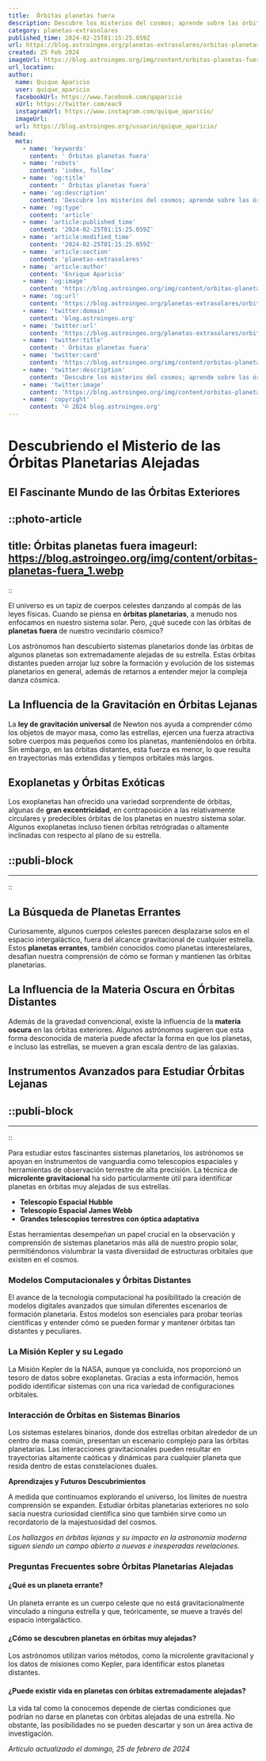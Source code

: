 ```yaml
---
title:  Órbitas planetas fuera
description: Descubre los misterios del cosmos; aprende sobre las órbitas de planetas lejanos y su influencia en el universo. Explora con nosotros.
category: planetas-extrasolares
published_time: 2024-02-25T01:15:25.059Z
url: https://blog.astroingeo.org/planetas-extrasolares/orbitas-planetas-fuera
created: 25 Feb 2024
imageUrl: https://blog.astroingeo.org/img/content/orbitas-planetas-fuera_1.webp
url_location:
author:
  name: Quique Aparicio
  user: quique_aparicio
  facebookUrl: https://www.facebook.com/qaparicio
  xUrl: https://twitter.com/eac9
  instagramUrl: https://www.instagram.com/quique_aparicio/
  imageUrl: 
  url: https://blog.astroingeo.org/usuario/quique_aparicio/
head:
  meta:
    - name: 'keywords'
      content: ' Órbitas planetas fuera'
    - name: 'robots'
      content: 'index, follow'
    - name: 'og:title'
      content: ' Órbitas planetas fuera'
    - name: 'og:description'
      content: 'Descubre los misterios del cosmos; aprende sobre las órbitas de planetas lejanos y su influencia en el universo. Explora con nosotros.'
    - name: 'og:type'
      content: 'article'
    - name: 'article:published_time'
      content: '2024-02-25T01:15:25.059Z'
    - name: 'article:modified_time'
      content: '2024-02-25T01:15:25.059Z'
    - name: 'article:section'
      content: 'planetas-extrasolares'
    - name: 'article:author'
      content: 'Enrique Aparicio'
    - name: 'og:image'
      content: 'https://blog.astroingeo.org/img/content/orbitas-planetas-fuera_1.webp'
    - name: 'og:url'
      content: 'https://blog.astroingeo.org/planetas-extrasolares/orbitas-planetas-fuera'
    - name: 'twitter:domain'
      content: 'blog.astroingeo.org'
    - name: 'twitter:url'
      content: 'https://blog.astroingeo.org/planetas-extrasolares/orbitas-planetas-fuera'
    - name: 'twitter:title'
      content: ' Órbitas planetas fuera'
    - name: 'twitter:card'
      content: 'https://blog.astroingeo.org/img/content/orbitas-planetas-fuera_1.webp'
    - name: 'twitter:description'
      content: 'Descubre los misterios del cosmos; aprende sobre las órbitas de planetas lejanos y su influencia en el universo. Explora con nosotros.'
    - name: 'twitter:image'
      content: 'https://blog.astroingeo.org/img/content/orbitas-planetas-fuera_1.webp'
    - name: 'copyright'
      content: '© 2024 blog.astroingeo.org'
---
```

# Descubriendo el Misterio de las Órbitas Planetarias Alejadas

## El Fascinante Mundo de las Órbitas Exteriores


::photo-article
---
title:  Órbitas planetas fuera
imageurl: https://blog.astroingeo.org/img/content/orbitas-planetas-fuera_1.webp
---
::


El universo es un tapiz de cuerpos celestes danzando al compás de las leyes físicas. Cuando se piensa en **órbitas planetarias**, a menudo nos enfocamos en nuestro sistema solar. Pero, ¿qué sucede con las órbitas de **planetas fuera** de nuestro vecindario cósmico?

Los astrónomos han descubierto sistemas planetarios donde las órbitas de algunos planetas son extremadamente alejadas de su estrella. Estas órbitas distantes pueden arrojar luz sobre la formación y evolución de los sistemas planetarios en general, además de retarnos a entender mejor la compleja danza cósmica.

## La Influencia de la Gravitación en Órbitas Lejanas

La **ley de gravitación universal** de Newton nos ayuda a comprender cómo los objetos de mayor masa, como las estrellas, ejercen una fuerza atractiva sobre cuerpos más pequeños como los planetas, manteniéndolos en órbita. Sin embargo, en las órbitas distantes, esta fuerza es menor, lo que resulta en trayectorias más extendidas y tiempos orbitales más largos.

## Exoplanetas y Órbitas Exóticas

Los exoplanetas han ofrecido una variedad sorprendente de órbitas, algunas de **gran excentricidad**, en contraposición a las relativamente circulares y predecibles órbitas de los planetas en nuestro sistema solar. Algunos exoplanetas incluso tienen órbitas retrógradas o altamente inclinadas con respecto al plano de su estrella.


  ::publi-block
  ---
  ---
  ::
  
  
## La Búsqueda de Planetas Errantes

Curiosamente, algunos cuerpos celestes parecen desplazarse solos en el espacio intergaláctico, fuera del alcance gravitacional de cualquier estrella. Estos **planetas errantes**, también conocidos como planetas interestelares, desafían nuestra comprensión de cómo se forman y mantienen las órbitas planetarias.

## La Influencia de la Materia Oscura en Órbitas Distantes

Además de la gravedad convencional, existe la influencia de la **materia oscura** en las órbitas exteriores. Algunos astrónomos sugieren que esta forma desconocida de materia puede afectar la forma en que los planetas, e incluso las estrellas, se mueven a gran escala dentro de las galaxias.

## Instrumentos Avanzados para Estudiar Órbitas Lejanas


  ::publi-block
  ---
  ---
  ::
  
  
Para estudiar estos fascinantes sistemas planetarios, los astrónomos se apoyan en instrumentos de vanguardia como telescopios espaciales y herramientas de observación terrestre de alta precisión. La técnica de **microlente gravitacional** ha sido particularmente útil para identificar planetas en órbitas muy alejadas de sus estrellas.

- **Telescopio Espacial Hubble**
- **Telescopio Espacial James Webb**
- **Grandes telescopios terrestres con óptica adaptativa**

Estas herramientas desempeñan un papel crucial en la observación y comprensión de sistemas planetarios más allá de nuestro propio solar, permitiéndonos vislumbrar la vasta diversidad de estructuras orbitales que existen en el cosmos.

### Modelos Computacionales y Órbitas Distantes

El avance de la tecnología computacional ha posibilitado la creación de modelos digitales avanzados que simulan diferentes escenarios de formación planetaria. Estos modelos son esenciales para probar teorías científicas y entender cómo se pueden formar y mantener órbitas tan distantes y peculiares.

### La Misión Kepler y su Legado

La Misión Kepler de la NASA, aunque ya concluida, nos proporcionó un tesoro de datos sobre exoplanetas. Gracias a esta información, hemos podido identificar sistemas con una rica variedad de configuraciones orbitales.

### Interacción de Órbitas en Sistemas Binarios

Los sistemas estelares binarios, donde dos estrellas orbitan alrededor de un centro de masa común, presentan un escenario complejo para las órbitas planetarias. Las interacciones gravitacionales pueden resultar en trayectorias altamente caóticas y dinámicas para cualquier planeta que resida dentro de estas constelaciones duales.

**Aprendizajes y Futuros Descubrimientos**

A medida que continuamos explorando el universo, los límites de nuestra comprensión se expanden. Estudiar órbitas planetarias exteriores no solo sacia nuestra curiosidad científica sino que también sirve como un recordatorio de la majestuosidad del cosmos.

*Los hallazgos en órbitas lejanas y su impacto en la astronomía moderna siguen siendo un campo abierto a nuevas e inesperadas revelaciones.*

### Preguntas Frecuentes sobre Órbitas Planetarias Alejadas

#### ¿Qué es un planeta errante?
Un planeta errante es un cuerpo celeste que no está gravitacionalmente vinculado a ninguna estrella y que, teóricamente, se mueve a través del espacio intergaláctico.

#### ¿Cómo se descubren planetas en órbitas muy alejadas?
Los astrónomos utilizan varios métodos, como la microlente gravitacional y los datos de misiones como Kepler, para identificar estos planetas distantes.

#### ¿Puede existir vida en planetas con órbitas extremadamente alejadas?
La vida tal como la conocemos depende de ciertas condiciones que podrían no darse en planetas con órbitas alejadas de una estrella. No obstante, las posibilidades no se pueden descartar y son un área activa de investigación.

_Artículo actualizado el domingo, 25 de febrero de 2024_